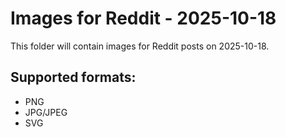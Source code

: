 # Images for Reddit - 2025-10-18

This folder will contain images for Reddit posts on 2025-10-18.

## Supported formats:
- PNG
- JPG/JPEG
- SVG
